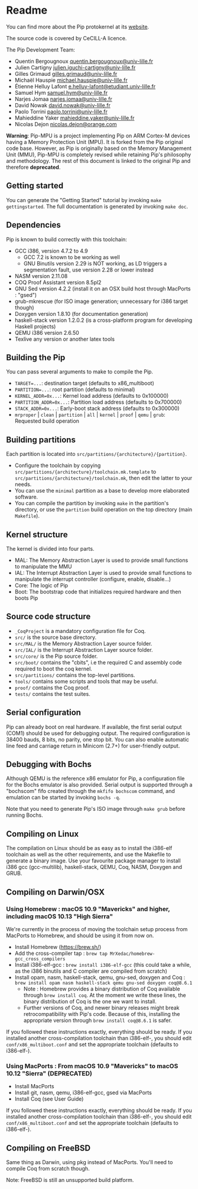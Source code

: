# Readme

You can find more about the Pip protokernel at its [website](http://pip.univ-lille.fr).

The source code is covered by CeCILL-A licence.

The Pip Development Team:

*   Quentin Bergougnoux <quentin.bergougnoux@univ-lille.fr>
*   Julien Cartigny <julien.iguchi-cartigny@univ-lille.fr>
*   Gilles Grimaud <gilles.grimaud@univ-lille.fr>
*   Michaël Hauspie <michael.hauspie@univ-lille.fr>
*   Étienne Helluy Lafont <e.helluy-lafont@etudiant.univ-lille.fr>
*   Samuel Hym <samuel.hym@univ-lille.fr>
*   Narjes Jomaa <narjes.jomaa@univ-lille.fr>
*   David Nowak <david.nowak@univ-lille.fr>
*   Paolo Torrini <paolo.torrini@univ-lille.fr>
*   Mahieddine Yaker <mahieddine.yaker@univ-lille.fr>
*   Nicolas Dejon <nicolas.dejon@orange.com>

**Warning**: Pip-MPU is a project implementing Pip on ARM Cortex-M devices having a Memory Protection Unit (MPU).
It is forked from the Pip original code base.
However, as Pip is originally based on the Memory Management Unit (MMU), Pip-MPU is completely revised while retaining Pip's philosophy and methodology.
The rest of this document is linked to the original Pip and therefore **deprecated**.

## Getting started
You can generate the "Getting Started" tutorial by invoking `make gettingstarted`. The full documentation is generated by invoking `make doc`.

## Dependencies

Pip is known to build correctly with this toolchain:

* GCC i386, version 4.7.2 to 4.9
	* GCC 7.2 is known to be working as well
	* GNU Binutils version 2.29 is NOT working, as LD triggers a segmentation fault, use version 2.28 or lower instead
* NASM version 2.11.08
* COQ Proof Assistant version 8.5pl2
* GNU Sed version 4.2.2 (install it on an OSX build host through MacPorts : "gsed")
* grub-mkrescue (for ISO image generation; unnecessary for i386 target though)
* Doxygen version 1.8.10 (for documentation generation)
* haskell-stack version 1.2.0.2 (is a cross-platform program for developing Haskell projects)
* QEMU i386 version 2.6.50
* Texlive any version or another latex tools

## Building the Pip

You can pass several arguments to make to compile the Pip.

* `TARGET=...`: destination target (defaults to x86_multiboot)
* `PARTITION=...`: root partition (defaults to minimal)
* `KERNEL_ADDR=0x...`: Kernel load address (defaults to 0x100000)
* `PARTITION_ADDR=0x...`: Partition load address (defaults to 0x700000)
* `STACK_ADDR=0x...`: Early-boot stack address (defaults to 0x300000)
* `mrproper` | `clean` | `partition` | `all` | `kernel` | `proof` | `qemu` | `grub`: Requested build operation

## Building partitions
Each partition is located into `src/partitions/{architecture}/{partition}`.

* Configure the toolchain by copying `src/partitions/{architecture}/toolchain.mk.template` to `src/partitions/{architecture}/toolchain.mk`, then edit the latter to your needs.
* You can use the `minimal` partition as a base to develop more elaborated software.
* You can compile the partition by invoking `make` in the partition's directory, or use the `partition` build operation on the top directory (main `Makefile`).

## Kernel structure
The kernel is divided into four parts.

* MAL: The Memory Abstraction Layer is used to provide small functions to manipulate the MMU
* IAL: The Interrupt Abstraction Layer is used to provide small functions to manipulate the interrupt controller (configure, enable, disable...)
* Core: The logic of Pip
* Boot: The bootstrap code that initializes required hardware and then boots Pip

## Source code structure
* `_CoqProject` is a mandatory configuration file for Coq.
* `src/` is the source base directory.
* `src/MAL/`  is the Memory Abstraction Layer source folder.
* `src/IAL/` is the Interrupt Abstraction Layer source folder.
* `src/core/` is the Pip source folder.
* `src/boot/` contains the "cbits", i.e the required C and assembly code required to boot the coq kernel.
* `src/partitions/` contains the top-level partitions.
* `tools/` contains some scripts and tools that may be useful.
* `proof/` contains the Coq proof.
* `tests/` contains the test suites.

## Serial configuration
Pip can already boot on real hardware. If available, the first serial output (COM1) should be used for debugging output.
The required configuration is 38400 bauds, 8 bits, no parity, one stop bit. You can also enable automatic line feed and carriage return in Minicom (2.7+) for user-friendly output.

## Debugging with Bochs
Although QEMU is the reference x86 emulator for Pip, a configuration file for the Bochs emulator is also provided. Serial output is supported through a "bochscom" fifo created through the `mkfifo bochscom` command, and emulation can be started by invoking `bochs -q`.

Note that you need to generate Pip's ISO image through `make grub` before running Bochs.

## Compiling on Linux
The compilation on Linux should be as easy as to install the i386-elf toolchain as well as the other requirements, and use the Makefile to generate a binary image.
Use your favourite package manager to install i386 gcc (gcc-multilib), haskell-stack, QEMU, Coq, NASM, Doxygen and GRUB.

## Compiling on Darwin/OSX

### Using Homebrew : macOS 10.9 "Mavericks" and higher, including macOS 10.13 "High Sierra"

We're currently in the process of moving the toolchain setup process from MacPorts to Homebrew, and should be using it from now on.

* Install Homebrew (https://brew.sh/)
* Add the cross-compiler tap : `brew tap MrXedac/homebrew-gcc_cross_compilers`
* Install i386-elf-gcc : `brew install i386-elf-gcc` (this could take a while, as the i386 binutils and C compiler are compiled from scratch)
* Install opam, nasm, haskell-stack, qemu, gnu-sed, doxygen and Coq : `brew install opam nasm haskell-stack qemu gnu-sed doxygen coq@8.6.1`
	* Note : Homebrew provides a binary distribution of Coq available through `brew install coq`. At the moment we write these lines, the binary distribution of Coq is the one we want to install.
	* Further versions of Coq, and newer binary releases might break retrocompatibility with Pip's code. Because of this, installing the appropriate version through `brew install coq@8.6.1` is safer.

If you followed these instructions exactly, everything should be ready. If you installed another cross-compilation toolchain than i386-elf-, you should edit `conf/x86_multiboot.conf` and set the appropriate toolchain (defaults to i386-elf-).

### Using MacPorts : From macOS 10.9 "Mavericks" to macOS 10.12 "Sierra" (DEPRECATED)

* Install MacPorts
* Install git, nasm, qemu, i386-elf-gcc, gsed via MacPorts
* Install Coq (see User Guide)

If you followed these instructions exactly, everything should be ready. If you installed another cross-compilation toolchain than i386-elf-, you should edit `conf/x86_multiboot.conf` and set the appropriate toolchain (defaults to i386-elf-).

## Compiling on FreeBSD
Same thing as Darwin, using pkg instead of MacPorts.
You'll need to compile Coq from scratch though.

Note: FreeBSD is still an unsupported build platform.

